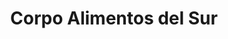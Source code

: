 ---
title: "Corpo Alimentos del Sur"
url: /ciudad-guayana-puerto-ordaz/corpo-alimentos-del-sur/
shop: Großhandel
---